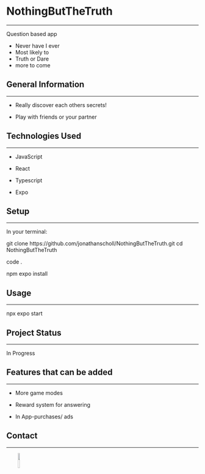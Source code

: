 <h1>NothingButTheTruth</h1>
<hr><p>Question based app</p>
<ul>
<li>Never have I ever</li>
<li>Most likely to</li>
<li>Truth or Dare</li>
<li>more to come</li>
</ul><h2>General Information</h2>
<hr><ul>
<li>Really discover each others secrets!</li>
</ul><ul>
<li>Play with friends or your partner</li>
</ul><h2>Technologies Used</h2>
<hr><ul>
<li>JavaScript</li>
</ul><ul>
<li>React</li>
</ul><ul>
<li>Typescript</li>
</ul><ul>
<li>Expo</li>
</ul><h2>Setup</h2>
<hr><p>In your terminal:</p>
<p>git clone https://github.com/jonathanscholl/NothingButTheTruth.git
cd NothingButTheTruth</p>
<p>code .</p>
<p>npm expo install</p><h2>Usage</h2>
<hr><p>npx expo start</p><h2>Project Status</h2>
<hr><p>In Progress</p><h2>Features that can be added</h2>
<hr><ul>
<li>More game modes</li>
</ul><ul>
<li>Reward system for answering</li>
</ul><ul>
<li>In App-purchases/ ads</li>
</ul><h2>Contact</h2>
<hr><p><span style="margin-right: 30px;"></span><a href="https://github.com/jonathanscholl"><img target="_blank" src="https://cdn.jsdelivr.net/gh/devicons/devicon/icons/github/github-original.svg" style="width: 10%;"></a></p>